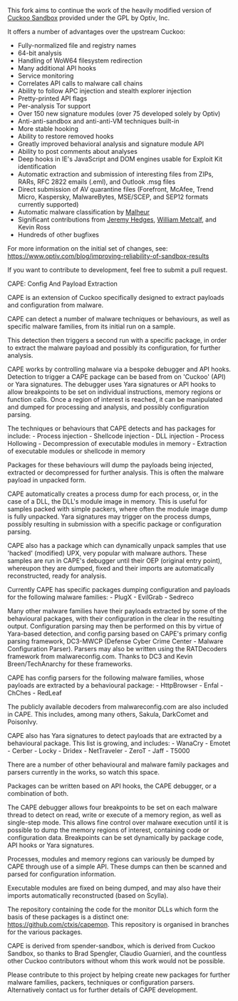 


This fork aims to continue the work of the heavily modified version of [Cuckoo Sandbox](http://www.cuckoosandbox.org) provided under the GPL by Optiv, Inc.

It offers a number of advantages over the upstream Cuckoo:
+ Fully-normalized file and registry names
+ 64-bit analysis
+ Handling of WoW64 filesystem redirection
+ Many additional API hooks
+ Service monitoring
+ Correlates API calls to malware call chains
+ Ability to follow APC injection and stealth explorer injection
+ Pretty-printed API flags
+ Per-analysis Tor support
+ Over 150 new signature modules (over 75 developed solely by Optiv)
+ Anti-anti-sandbox and anti-anti-VM techniques built-in
+ More stable hooking
+ Ability to restore removed hooks
+ Greatly improved behavioral analysis and signature module API
+ Ability to post comments about analyses
+ Deep hooks in IE's JavaScript and DOM engines usable for Exploit Kit identification
+ Automatic extraction and submission of interesting files from ZIPs, RARs, RFC 2822 emails (.eml), and Outlook .msg files
+ Direct submission of AV quarantine files (Forefront, McAfee, Trend Micro, Kaspersky, MalwareBytes, MSE/SCEP, and SEP12 formats currently supported)
+ Automatic malware classification by [Malheur](http://mlsec.org/malheur/)
+ Significant contributions from [Jeremy Hedges](https://github.com/killerinstinct/), [William Metcalf](https://github.com/wmetcalf), and Kevin Ross
+ Hundreds of other bugfixes

For more information on the initial set of changes, see:
https://www.optiv.com/blog/improving-reliability-of-sandbox-results

If you want to contribute to development, feel free to submit a pull request.




CAPE: Config And Payload Extraction

CAPE is an extension of Cuckoo specifically designed to extract payloads and configuration from malware.

CAPE can detect a number of malware techniques or behaviours, as well as specific malware families, from its initial run on a sample.

This detection then triggers a second run with a specific package, in order to extract the malware payload and possibly its configuration, for further analysis.

CAPE works by controlling malware via a bespoke debugger and API hooks. Detection to trigger a CAPE package can be based from on 'Cuckoo' (API) or Yara signatures. The debugger uses Yara signatures or API hooks to allow breakpoints to be set on individual instructions, memory regions or function calls. Once a region of interest is reached, it can be manipulated and dumped for processing and analysis, and possibly configuration parsing.

The techniques or behaviours that CAPE detects and has packages for include:
    - Process injection
        - Shellcode injection
        - DLL injection
        - Process Hollowing
    - Decompression of executable modules in memory
    - Extraction of executable modules or shellcode in memory

Packages for these behaviours will dump the payloads being injected, extracted or decompressed for further analysis. This is often the malware payload in unpacked form.

CAPE automatically creates a process dump for each process, or, in the case of a DLL, the DLL's module image in memory. This is useful for samples packed with simple packers, where often the module image dump is fully unpacked. Yara signatures may trigger on the process dumps, possibly resulting in submission with a specific package or configuration parsing.

CAPE also has a package which can dynamically unpack samples that use 'hacked' (modified) UPX, very popular with malware authors. These samples are run in CAPE's debugger until their OEP (original entry point), whereupon they are dumped, fixed and their imports are automatically reconstructed, ready for analysis.

Currently CAPE has specific packages dumping configuration and payloads for the following malware families:
    - PlugX
    - EvilGrab
    - Sedreco

Many other malware families have their payloads extracted by some of the behavioural packages, with their configuration in the clear in the resulting output. Configuration parsing may then be performed on this by virtue of Yara-based detection, and config parsing based on CAPE's primary config parsing framework, DC3-MWCP (Defense Cyber Crime Center - Malware Configuration Parser). Parsers may also be written using the RATDecoders framework from malwareconfig.com. Thanks to DC3 and Kevin Breen/TechAnarchy for these frameworks.

CAPE has config parsers for the following malware families, whose payloads are extracted by a behavioural package:
    - HttpBrowser
    - Enfal
    - ChChes
    - RedLeaf

The publicly available decoders from malwareconfig.com are also included in CAPE. This includes, among many others, Sakula, DarkComet and PoisonIvy.

CAPE also has Yara signatures to detect payloads that are extracted by a behavioural package. This list is growing, and includes:
    - WanaCry
    - Emotet
    - Cerber
    - Locky
    - Dridex
    - NetTraveler
    - ZeroT
    - Jaff
    - T5000
    
There are a number of other behavioural and malware family packages and parsers currently in the works, so watch this space.

Packages can be written based on API hooks, the CAPE debugger, or a combination of both.

The CAPE debugger allows four breakpoints to be set on each malware thread to detect on read, write or execute of a memory region, as well as single-step mode. This allows fine control over malware execution until it is possible to dump the memory regions of interest, containing code or configuration data. Breakpoints can be set dynamically by package code, API hooks or Yara signatures.

Processes, modules and memory regions can variously be dumped by CAPE through use of a simple API. These dumps can then be scanned and parsed for configuration information.

Executable modules are fixed on being dumped, and may also have their imports automatically reconstructed (based on Scylla).

The repository containing the code for the monitor DLLs which form the basis of these packages is a distinct one: https://github.com/ctxis/capemon. This repository is organised in branches for the various packages.

CAPE is derived from spender-sandbox, which is derived from Cuckoo Sandbox, so thanks to Brad Spengler, Claudio Guarnieri, and the countless other Cuckoo contributors without whom this work would not be possible.

Please contribute to this project by helping create new packages for further malware families, packers, techniques or configuration parsers. Alternatively contact us for further details of CAPE development.


